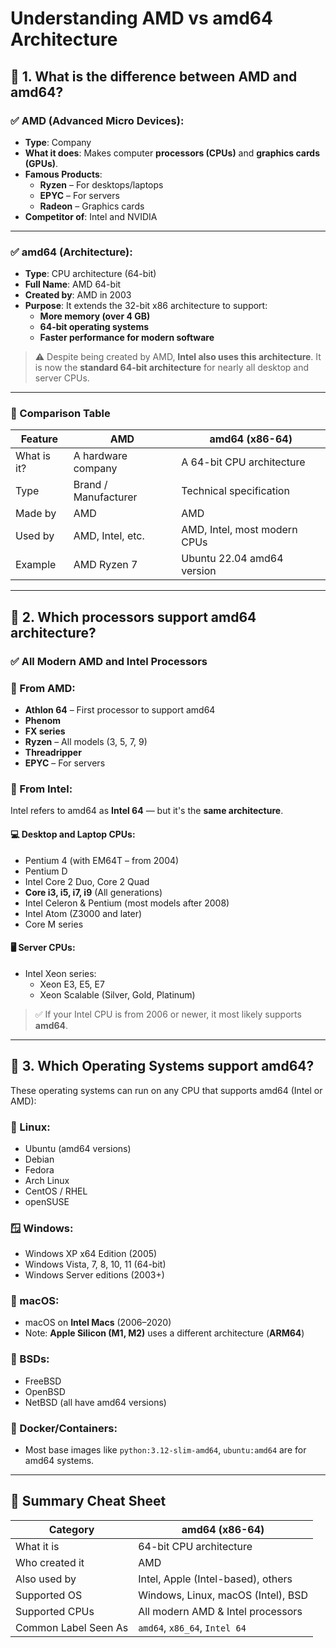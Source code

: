 
# Understanding AMD vs amd64 Architecture

## 🔹 1. What is the difference between **AMD** and **amd64**?

### ✅ **AMD** (Advanced Micro Devices):

- **Type**: Company
- **What it does**: Makes computer **processors (CPUs)** and **graphics cards (GPUs)**.
- **Famous Products**:
  - **Ryzen** – For desktops/laptops
  - **EPYC** – For servers
  - **Radeon** – Graphics cards
- **Competitor of**: Intel and NVIDIA

---

### ✅ **amd64** (Architecture):

- **Type**: CPU architecture (64-bit)
- **Full Name**: AMD 64-bit
- **Created by**: AMD in 2003
- **Purpose**: It extends the 32-bit x86 architecture to support:
  - **More memory (over 4 GB)**
  - **64-bit operating systems**
  - **Faster performance for modern software**

> ⚠️ Despite being created by AMD, **Intel also uses this architecture**. It is now the **standard 64-bit architecture** for nearly all desktop and server CPUs.

---

### 🔁 Comparison Table

| Feature     | **AMD**                  | **amd64** (x86-64)            |
|-------------|--------------------------|-------------------------------|
| What is it? | A hardware company       | A 64-bit CPU architecture     |
| Type        | Brand / Manufacturer     | Technical specification       |
| Made by     | AMD                      | AMD                           |
| Used by     | AMD, Intel, etc.         | AMD, Intel, most modern CPUs  |
| Example     | AMD Ryzen 7              | Ubuntu 22.04 amd64 version    |

---

## 🔹 2. Which processors support **amd64** architecture?

### ✅ All Modern AMD and Intel Processors

### 🔸 From AMD:
- **Athlon 64** – First processor to support amd64
- **Phenom**
- **FX series**
- **Ryzen** – All models (3, 5, 7, 9)
- **Threadripper**
- **EPYC** – For servers

### 🔸 From Intel:
Intel refers to amd64 as **Intel 64** — but it's the **same architecture**.

#### 💻 Desktop and Laptop CPUs:
- Pentium 4 (with EM64T – from 2004)
- Pentium D
- Intel Core 2 Duo, Core 2 Quad
- **Core i3, i5, i7, i9** (All generations)
- Intel Celeron & Pentium (most models after 2008)
- Intel Atom (Z3000 and later)
- Core M series

#### 🖥️ Server CPUs:
- Intel Xeon series:
  - Xeon E3, E5, E7
  - Xeon Scalable (Silver, Gold, Platinum)

> ✅ If your Intel CPU is from 2006 or newer, it most likely supports **amd64**.

---

## 🔹 3. Which Operating Systems support **amd64**?

These operating systems can run on any CPU that supports amd64 (Intel or AMD):

### 🐧 Linux:
- Ubuntu (amd64 versions)
- Debian
- Fedora
- Arch Linux
- CentOS / RHEL
- openSUSE

### 🪟 Windows:
- Windows XP x64 Edition (2005)
- Windows Vista, 7, 8, 10, 11 (64-bit)
- Windows Server editions (2003+)

### 🍎 macOS:
- macOS on **Intel Macs** (2006–2020)
- Note: **Apple Silicon (M1, M2)** uses a different architecture (**ARM64**)

### 🧠 BSDs:
- FreeBSD
- OpenBSD
- NetBSD (all have amd64 versions)

### 🐳 Docker/Containers:
- Most base images like `python:3.12-slim-amd64`, `ubuntu:amd64` are for amd64 systems.

---

## 🧠 Summary Cheat Sheet

| Category             | amd64 (x86-64)                       |
|----------------------|--------------------------------------|
| What it is           | 64-bit CPU architecture              |
| Who created it       | AMD                                  |
| Also used by         | Intel, Apple (Intel-based), others   |
| Supported OS         | Windows, Linux, macOS (Intel), BSD   |
| Supported CPUs       | All modern AMD & Intel processors    |
| Common Label Seen As | `amd64`, `x86_64`, `Intel 64`        |
